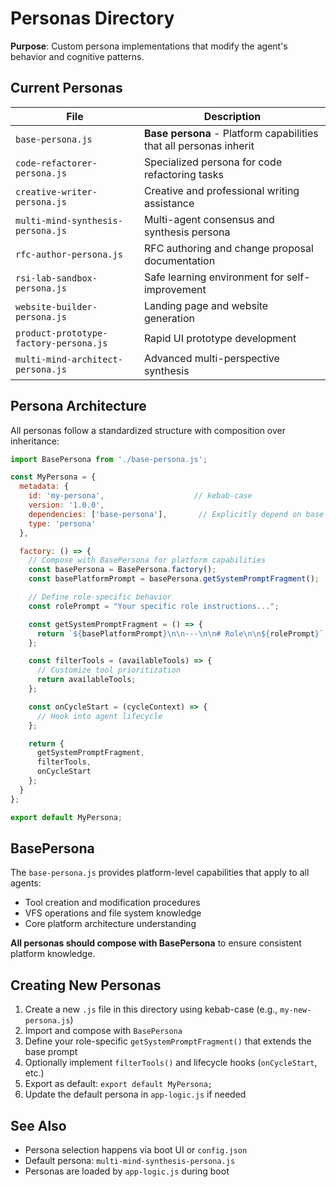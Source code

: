 # Personas Directory

**Purpose**: Custom persona implementations that modify the agent's behavior and cognitive patterns.

## Current Personas

| File | Description |
|------|-------------|
| `base-persona.js` | **Base persona** - Platform capabilities that all personas inherit |
| `code-refactorer-persona.js` | Specialized persona for code refactoring tasks |
| `creative-writer-persona.js` | Creative and professional writing assistance |
| `multi-mind-synthesis-persona.js` | Multi-agent consensus and synthesis persona |
| `rfc-author-persona.js` | RFC authoring and change proposal documentation |
| `rsi-lab-sandbox-persona.js` | Safe learning environment for self-improvement |
| `website-builder-persona.js` | Landing page and website generation |
| `product-prototype-factory-persona.js` | Rapid UI prototype development |
| `multi-mind-architect-persona.js` | Advanced multi-perspective synthesis |

## Persona Architecture

All personas follow a standardized structure with composition over inheritance:

```javascript
import BasePersona from './base-persona.js';

const MyPersona = {
  metadata: {
    id: 'my-persona',                    // kebab-case
    version: '1.0.0',
    dependencies: ['base-persona'],       // Explicitly depend on base
    type: 'persona'
  },

  factory: () => {
    // Compose with BasePersona for platform capabilities
    const basePersona = BasePersona.factory();
    const basePlatformPrompt = basePersona.getSystemPromptFragment();

    // Define role-specific behavior
    const rolePrompt = "Your specific role instructions...";

    const getSystemPromptFragment = () => {
      return `${basePlatformPrompt}\n\n---\n\n# Role\n\n${rolePrompt}`;
    };

    const filterTools = (availableTools) => {
      // Customize tool prioritization
      return availableTools;
    };

    const onCycleStart = (cycleContext) => {
      // Hook into agent lifecycle
    };

    return {
      getSystemPromptFragment,
      filterTools,
      onCycleStart
    };
  }
};

export default MyPersona;
```

## BasePersona

The `base-persona.js` provides platform-level capabilities that apply to all agents:
- Tool creation and modification procedures
- VFS operations and file system knowledge
- Core platform architecture understanding

**All personas should compose with BasePersona** to ensure consistent platform knowledge.

## Creating New Personas

1. Create a new `.js` file in this directory using kebab-case (e.g., `my-new-persona.js`)
2. Import and compose with `BasePersona`
3. Define your role-specific `getSystemPromptFragment()` that extends the base prompt
4. Optionally implement `filterTools()` and lifecycle hooks (`onCycleStart`, etc.)
5. Export as default: `export default MyPersona;`
6. Update the default persona in `app-logic.js` if needed

## See Also

- Persona selection happens via boot UI or `config.json`
- Default persona: `multi-mind-synthesis-persona.js`
- Personas are loaded by `app-logic.js` during boot
